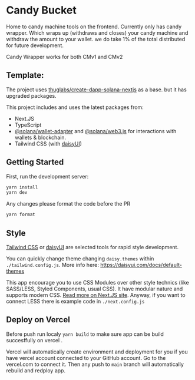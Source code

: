 # Candy Bucket

Home to candy machine tools on the frontend. Currently only has candy wrapper.
Which wraps up (withdraws and closes) your candy machine and withdraw the amount to your wallet.
we do take 1% of the total distributed for future development.

Candy Wrapper works for both CMv1 and CMv2

## Template:

The project uses [thuglabs/create-dapp-solana-nextjs](https://github.com/thuglabs/create-dapp-solana-nextjs) as a base. but it has upgraded packages.

This project includes and uses the latest packages from:

-   Next.JS
-   TypeScript
-   [@solana/wallet-adapter](https://github.com/solana-labs/wallet-adapter) and [@solana/web3.js](https://solana-labs.github.io/solana-web3.js) for interactions with wallets & blockchain.
-   Tailwind CSS (with [daisyUI](https://daisyui.com/))

## Getting Started

First, run the development server:

```bash
yarn install
yarn dev
```

Any changes please format the code before the PR

```bash
yarn format
```

## Style

[Tailwind CSS](https://tailwindcss.com/) or [daisyUI](https://daisyui.com/) are selected tools for rapid style development.

You can quickly change theme changing `daisy.themes` within `./tailwind.config.js`.
More info here: https://daisyui.com/docs/default-themes

This app encourage you to use CSS Modules over other style technics (like SASS/LESS, Styled Components, usual CSS).
It have modular nature and supports modern CSS. [Read more on Next.JS site](https://nextjs.org/docs/basic-features/built-in-css-support).
Anyway, if you want to connect LESS there is example code in `./next.config.js`

## Deploy on Vercel

Before push run localy `yarn build` to make sure app can be build succesffully on vercel .

Vercel will automatically create environment and deployment for you if you have vercel account connected to your GitHub account. Go to the vercel.com to connect it.
Then any push to `main` branch will automatically rebuild and redploy app.
